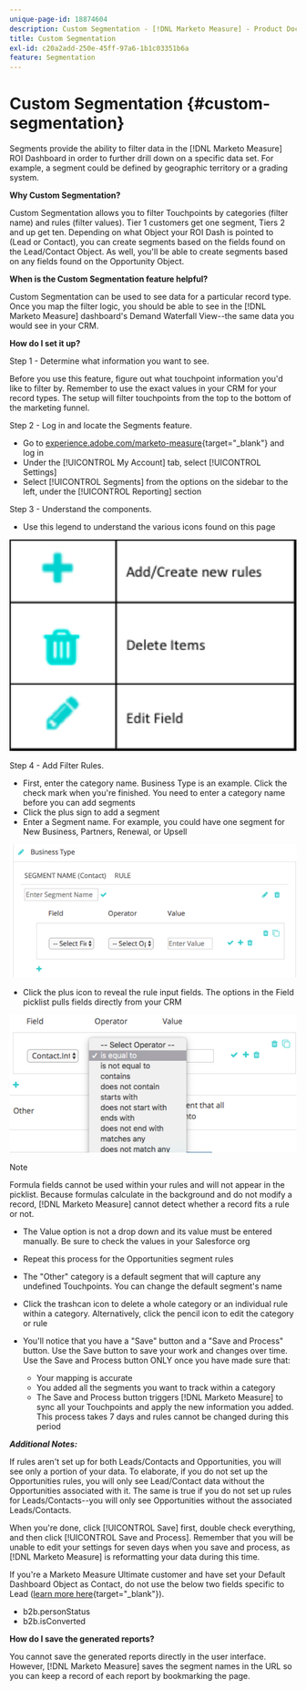 ```yaml
---
unique-page-id: 18874604
description: Custom Segmentation - [!DNL Marketo Measure] - Product Documentation
title: Custom Segmentation
exl-id: c20a2add-250e-45ff-97a6-1b1c03351b6a
feature: Segmentation
---
```

# Custom Segmentation {#custom-segmentation}

Segments provide the ability to filter data in the [!DNL Marketo Measure] ROI Dashboard in order to further drill down on a specific data set. For example, a segment could be defined by geographic territory or a grading system.

**Why Custom Segmentation?**

Custom Segmentation allows you to filter Touchpoints by categories (filter name) and rules (filter values). Tier 1 customers get one segment, Tiers 2 and up get ten. Depending on what Object your ROI Dash is pointed to (Lead or Contact), you can create segments based on the fields found on the Lead/Contact Object. As well, you'll be able to create segments based on any fields found on the Opportunity Object.

**When is the Custom Segmentation feature helpful?**

Custom Segmentation can be used to see data for a particular record type. Once you map the filter logic, you should be able to see in the [!DNL Marketo Measure] dashboard's Demand Waterfall View--the same data you would see in your CRM.

**How do I set it up?**

Step 1 - Determine what information you want to see.

Before you use this feature, figure out what touchpoint information you'd like to filter by. Remember to use the exact values in your CRM for your record types. The setup will filter touchpoints from the top to the bottom of the marketing funnel.

Step 2 - Log in and locate the Segments feature.

* Go to [experience.adobe.com/marketo-measure](https://experience.adobe.com/marketo-measure){target="_blank"} and log in
* Under the [!UICONTROL My Account] tab, select [!UICONTROL Settings]
* Select [!UICONTROL Segments] from the options on the sidebar to the left, under the [!UICONTROL Reporting] section

Step 3 - Understand the components.

* Use this legend to understand the various icons found on this page

![](assets/1.png)
  
Step 4 - Add Filter Rules.

* First, enter the category name. Business Type is an example. Click the check mark when you're finished. You need to enter a category name before you can add segments
* Click the plus sign to add a segment
* Enter a Segment name. For example, you could have one segment for New Business, Partners, Renewal, or Upsell

![](assets/2.png)

* Click the plus icon to reveal the rule input fields. The options in the Field picklist pulls fields directly from your CRM

![](assets/3.png)

>[!NOTE]
>
>Formula fields cannot be used within your rules and will not appear in the picklist. Because formulas calculate in the background and do not modify a record, [!DNL Marketo Measure] cannot detect whether a record fits a rule or not.

* The Value option is not a drop down and its value must be entered manually. Be sure to check the values in your Salesforce org
* Repeat this process for the Opportunities segment rules
* The "Other" category is a default segment that will capture any undefined Touchpoints. You can change the default segment's name
* Click the trashcan icon to delete a whole category or an individual rule within a category. Alternatively, click the pencil icon to edit the category or rule
* You'll notice that you have a "Save" button and a "Save and Process" button. Use the Save button to save your work and changes over time. Use the Save and Process button ONLY once you have made sure that:

    * Your mapping is accurate
    * You added all the segments you want to track within a category
    * The Save and Process button triggers [!DNL Marketo Measure] to sync all your Touchpoints and apply the new information you added. This process takes 7 days and rules cannot be changed during this period

**_Additional Notes:_**

If rules aren't set up for both Leads/Contacts and Opportunities, you will see only a portion of your data. To elaborate, if you do not set up the Opportunities rules, you will only see Lead/Contact data without the Opportunities associated with it. The same is true if you do not set up rules for Leads/Contacts--you will only see Opportunities without the associated Leads/Contacts.

When you're done, click [!UICONTROL Save] first, double check everything, and then click [!UICONTROL Save and Process]. Remember that you will be unable to edit your settings for seven days when you save and process, as [!DNL Marketo Measure] is reformatting your data during this time.

If you're a Marketo Measure Ultimate customer and have set your Default Dashboard Object as Contact, do not use the below two fields specific to Lead ([learn more here](/help/marketo-measure-ultimate/data-integrity-requirement.md){target="_blank"}). 

* b2b.personStatus
* b2b.isConverted

**How do I save the generated reports?**

You cannot save the generated reports directly in the user interface. However, [!DNL Marketo Measure] saves the segment names in the URL so you can keep a record of each report by bookmarking the page.
